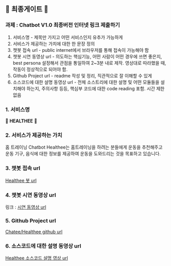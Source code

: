 ## :tada: 최종게이트 :tada:

### 과제 : Chatbot V1.0 최종버전 인터넷 링크 제출하기

1. 서비스명 - 제목만 가지고 어떤 서비스인지 유추가 가능하게
2. 서비스가 제공하는 가치에 대한 한 문장 정의
3. 챗봇 접속 url - public internet에서 브라우저를 통해 접속이 가능해야 함
4. 챗봇 시연 동영상 url - 의도하는 핵심기능, 어떤 사람이 어떤 경우에 쓰면 좋은지, best persona 설정해서 관점을 통일하여 2~3분 내로 제작. 영상대로 따라했을 때, 작동이 정상적으로 되어야 함.
5. Github Project url - readme 작성 및 정리, 직관적으로 잘 이해할 수 있게
6. 소스코드에 대한 설명 동영상 url - 전체 소스트리에 대한 설명 및 어떤 모듈들을 설치해야 하는지, 주의사항 등등, 핵심부 코드에 대한 code reading 포함. 시간 제한 없음

### 1. 서비스명

:runner: **HEALTHEE** :speech_balloon:

### 2. 서비스가 제공하는 가치

홈 트레이닝 Chatbot Healthee는 홈트레이닝을 하려는 분들에게 운동을 추천해주고 운동 기구, 음식에 대한 정보를 제공하여 운동을 도와드리는 것을 목표하고 있습니다.

### 3. 챗봇 접속 url

[Healthee 봇 url](https://htmlpreview.github.io/?https://github.com/yjo5252/chatee/blob/master/Healthee.html)

### 4. 챗봇 시연 동영상 url

링크 : [시연 동영상 url](https://youtu.be/lntUDaInK_0)

### 5. Github Project url

[Chatee/Healthee github url](https://github.com/yjo5252/chatee)

### 6. 소스코드에 대한 설명 동영상 url

[Healthee 소스코드 설명 영상 url](https://youtu.be/uEskrPs-Ka4)
